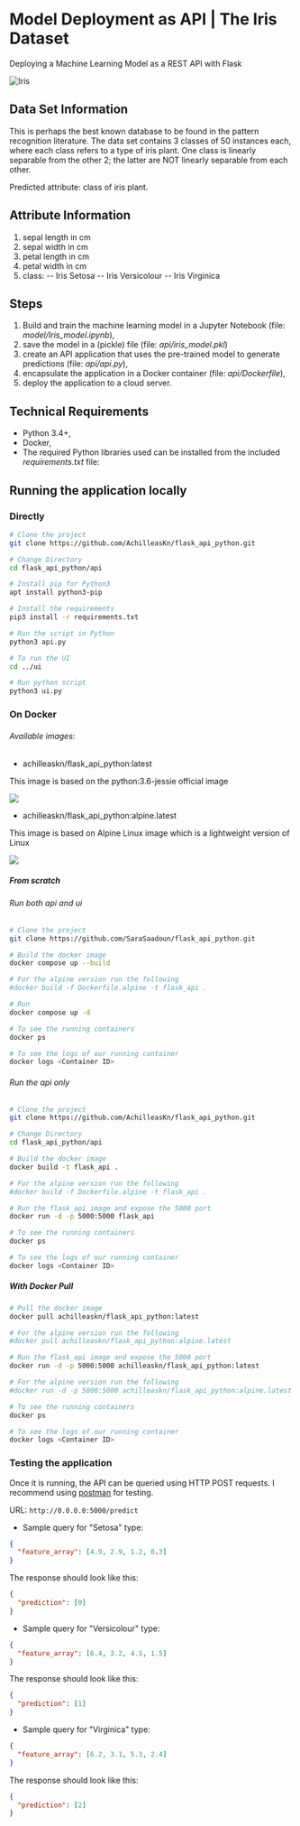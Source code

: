 # Model Deployment as API | The Iris Dataset

Deploying a Machine Learning Model as a REST API with Flask

![Iris](https://s3.amazonaws.com/assets.datacamp.com/blog_assets/Machine+Learning+R/iris-machinelearning.png "Iris")

## Data Set Information

This is perhaps the best known database to be found in the pattern recognition literature. The data set contains 3 classes of 50 instances each, where each class refers to a type of iris plant. One class is linearly separable from the other 2; the latter are NOT linearly separable from each other.

Predicted attribute: class of iris plant.

## Attribute Information

1. sepal length in cm
2. sepal width in cm
3. petal length in cm
4. petal width in cm
5. class:
   -- Iris Setosa
   -- Iris Versicolour
   -- Iris Virginica

## Steps

1. Build and train the machine learning model in a Jupyter Notebook (file: _model/Iris_model.ipynb_),
2. save the model in a (pickle) file (file: _api/iris_model.pkl_)
3. create an API application that uses the pre-trained model to generate predictions (file: _api/api.py_),
4. encapsulate the application in a Docker container (file: _api/Dockerfile_),
5. deploy the application to a cloud server.

## Technical Requirements

- Python 3.4+,
- Docker,
- The required Python libraries used can be installed from the included _requirements.txt_ file:

## Running the application locally

### Directly

```bash
# Clone the project
git clone https://github.com/AchilleasKn/flask_api_python.git

# Change Directory
cd flask_api_python/api

# Install pip for Python3
apt install python3-pip

# Install the requirements
pip3 install -r requirements.txt

# Run the script in Python
python3 api.py

# To run the UI
cd ../ui

# Run python script
python3 ui.py
```

### On Docker

###### Available images:

- achilleaskn/flask_api_python:latest

This image is based on the python:3.6-jessie official image

[![](https://images.microbadger.com/badges/image/achilleaskn/flask_api_python.svg)](https://microbadger.com/images/achilleaskn/flask_api_python "Get your own image badge on microbadger.com")

- achilleaskn/flask_api_python:alpine.latest

This image is based on Alpine Linux image which is a lightweight version of Linux

[![](https://images.microbadger.com/badges/image/achilleaskn/flask_api_python:alpine.latest.svg)](https://microbadger.com/images/achilleaskn/flask_api_python:alpine.latest "Get your own image badge on microbadger.com")

##### From scratch

###### Run both api and ui

```bash
# Clone the project
git clone https://github.com/SaraSaadoun/flask_api_python.git

# Build the docker image
docker compose up --build

# For the alpine version run the following
#docker build -f Dockerfile.alpine -t flask_api .

# Run
docker compose up -d

# To see the running containers
docker ps

# To see the logs of our running container
docker logs <Container ID>
```

###### Run the api only

```bash
# Clone the project
git clone https://github.com/AchilleasKn/flask_api_python.git

# Change Directory
cd flask_api_python/api

# Build the docker image
docker build -t flask_api .

# For the alpine version run the following
#docker build -f Dockerfile.alpine -t flask_api .

# Run the flask_api image and expose the 5000 port
docker run -d -p 5000:5000 flask_api

# To see the running containers
docker ps

# To see the logs of our running container
docker logs <Container ID>
```

##### With Docker Pull

```bash
# Pull the docker image
docker pull achilleaskn/flask_api_python:latest

# For the alpine version run the following
#docker pull achilleaskn/flask_api_python:alpine.latest

# Run the flask_api image and expose the 5000 port
docker run -d -p 5000:5000 achilleaskn/flask_api_python:latest

# For the alpine version run the following
#docker run -d -p 5000:5000 achilleaskn/flask_api_python:alpine.latest

# To see the running containers
docker ps

# To see the logs of our running container
docker logs <Container ID>
```

### Testing the application

Once it is running, the API can be queried using HTTP POST requests.
I recommend using [postman](https://www.getpostman.com/) for testing.

URL: `http://0.0.0.0:5000/predict`

- Sample query for "Setosa" type:

```json
{
  "feature_array": [4.9, 2.9, 1.2, 0.3]
}
```

The response should look like this:

```json
{
  "prediction": [0]
}
```

- Sample query for "Versicolour" type:

```json
{
  "feature_array": [6.4, 3.2, 4.5, 1.5]
}
```

The response should look like this:

```json
{
  "prediction": [1]
}
```

- Sample query for "Virginica" type:

```json
{
  "feature_array": [6.2, 3.1, 5.3, 2.4]
}
```

The response should look like this:

```json
{
  "prediction": [2]
}
```
